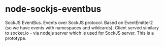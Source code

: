 node-sockjs-eventbus
====================

SockJS EventBus. Events over SockJS protocol. Based on EventEmitter2 (so we have events with namespaces and wildcards). Client served similary to socket.io - via nodejs server which is used for SockJS server. This is a prototype.
